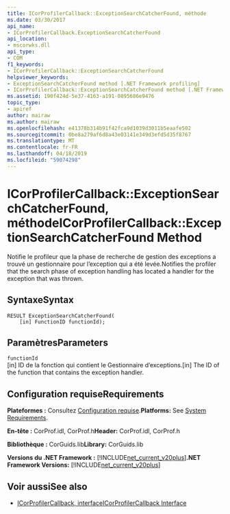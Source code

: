 ```yaml
---
title: ICorProfilerCallback::ExceptionSearchCatcherFound, méthode
ms.date: 03/30/2017
api_name:
- ICorProfilerCallback.ExceptionSearchCatcherFound
api_location:
- mscorwks.dll
api_type:
- COM
f1_keywords:
- ICorProfilerCallback::ExceptionSearchCatcherFound
helpviewer_keywords:
- ExceptionSearchCatcherFound method [.NET Framework profiling]
- ICorProfilerCallback::ExceptionSearchCatcherFound method [.NET Framework profiling]
ms.assetid: 190f424d-5e37-4163-a191-0895686e9476
topic_type:
- apiref
author: mairaw
ms.author: mairaw
ms.openlocfilehash: e41378b314b91f42fca9d1039d3011b5eaafe502
ms.sourcegitcommit: 0be8a279af6d8a43e03141e349d3efd5d35f8767
ms.translationtype: MT
ms.contentlocale: fr-FR
ms.lasthandoff: 04/18/2019
ms.locfileid: "59074298"
---
```

# <a name="icorprofilercallbackexceptionsearchcatcherfound-method"></a><span data-ttu-id="a3276-102">ICorProfilerCallback::ExceptionSearchCatcherFound, méthode</span><span class="sxs-lookup"><span data-stu-id="a3276-102">ICorProfilerCallback::ExceptionSearchCatcherFound Method</span></span>
<span data-ttu-id="a3276-103">Notifie le profileur que la phase de recherche de gestion des exceptions a trouvé un gestionnaire pour l’exception qui a été levée.</span><span class="sxs-lookup"><span data-stu-id="a3276-103">Notifies the profiler that the search phase of exception handling has located a handler for the exception that was thrown.</span></span>  
  
## <a name="syntax"></a><span data-ttu-id="a3276-104">Syntaxe</span><span class="sxs-lookup"><span data-stu-id="a3276-104">Syntax</span></span>  
  
```  
RESULT ExceptionSearchCatcherFound(  
    [in] FunctionID functionId);  
```  
  
## <a name="parameters"></a><span data-ttu-id="a3276-105">Paramètres</span><span class="sxs-lookup"><span data-stu-id="a3276-105">Parameters</span></span>  
 `functionId`  
 <span data-ttu-id="a3276-106">[in] ID de la fonction qui contient le Gestionnaire d’exceptions.</span><span class="sxs-lookup"><span data-stu-id="a3276-106">[in] The ID of the function that contains the exception handler.</span></span>  
  
## <a name="requirements"></a><span data-ttu-id="a3276-107">Configuration requise</span><span class="sxs-lookup"><span data-stu-id="a3276-107">Requirements</span></span>  
 <span data-ttu-id="a3276-108">**Plateformes :** Consultez [Configuration requise](../../../../docs/framework/get-started/system-requirements.md).</span><span class="sxs-lookup"><span data-stu-id="a3276-108">**Platforms:** See [System Requirements](../../../../docs/framework/get-started/system-requirements.md).</span></span>  
  
 <span data-ttu-id="a3276-109">**En-tête :** CorProf.idl, CorProf.h</span><span class="sxs-lookup"><span data-stu-id="a3276-109">**Header:** CorProf.idl, CorProf.h</span></span>  
  
 <span data-ttu-id="a3276-110">**Bibliothèque :** CorGuids.lib</span><span class="sxs-lookup"><span data-stu-id="a3276-110">**Library:** CorGuids.lib</span></span>  
  
 <span data-ttu-id="a3276-111">**Versions du .NET Framework :** [!INCLUDE[net_current_v20plus](../../../../includes/net-current-v20plus-md.md)]</span><span class="sxs-lookup"><span data-stu-id="a3276-111">**.NET Framework Versions:** [!INCLUDE[net_current_v20plus](../../../../includes/net-current-v20plus-md.md)]</span></span>  
  
## <a name="see-also"></a><span data-ttu-id="a3276-112">Voir aussi</span><span class="sxs-lookup"><span data-stu-id="a3276-112">See also</span></span>

- [<span data-ttu-id="a3276-113">ICorProfilerCallback, interface</span><span class="sxs-lookup"><span data-stu-id="a3276-113">ICorProfilerCallback Interface</span></span>](../../../../docs/framework/unmanaged-api/profiling/icorprofilercallback-interface.md)
